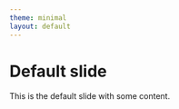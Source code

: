 ```yaml
---
theme: minimal
layout: default
---
```


# Default slide

This is the default slide with some content.
